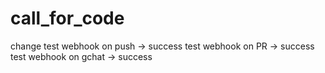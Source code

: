# call_for_code
change
test webhook on push -> success
test webhook on PR -> success
test webhook on gchat -> success
